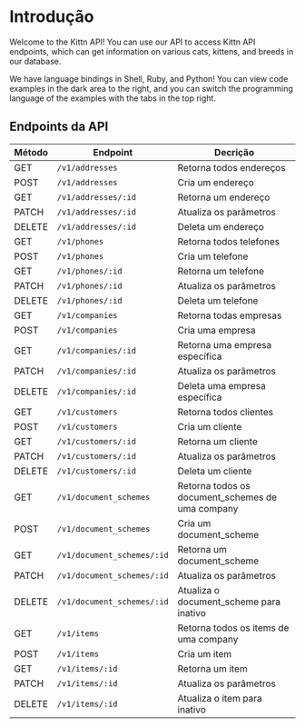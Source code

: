 # Introdução

Welcome to the Kittn API! You can use our API to access Kittn API endpoints, which can get information on various cats, kittens, and breeds in our database.

We have language bindings in Shell, Ruby, and Python! You can view code examples in the dark area to the right, and you can switch the programming language of the examples with the tabs in the top right.



## Endpoints da API

Método | Endpoint | Decrição
-------------- | -------------- | --------------
GET | `/v1/addresses` | Retorna todos endereços
POST | `/v1/addresses` | Cria um endereço
GET | `/v1/addresses/:id` | Retorna um endereço
PATCH | `/v1/addresses/:id`  | Atualiza os parâmetros
DELETE | `/v1/addresses/:id` | Deleta um endereço
GET | `/v1/phones` | Retorna todos telefones
POST | `/v1/phones` | Cria um telefone
GET | `/v1/phones/:id` | Retorna um telefone
PATCH | `/v1/phones/:id` | Atualiza os parâmetros
DELETE | `/v1/phones/:id` | Deleta um telefone
GET | `/v1/companies`| Retorna todas empresas
POST | `/v1/companies`| Cria uma empresa
GET | `/v1/companies/:id`| Retorna uma empresa específica
PATCH | `/v1/companies/:id` | Atualiza os parâmetros
DELETE | `/v1/companies/:id` | Deleta uma empresa específica
GET | `/v1/customers` | Retorna todos clientes
POST | `/v1/customers` | Cria um cliente
GET | `/v1/customers/:id` | Retorna um cliente
PATCH | `/v1/customers/:id` | Atualiza os parâmetros
DELETE  | `/v1/customers/:id` | Deleta um cliente
GET | `/v1/document_schemes` | Retorna todos os document_schemes de uma company
POST | `/v1/document_schemes` |  Cria um document_scheme
GET | `/v1/document_schemes/:id` | Retorna um document_scheme
PATCH | `/v1/document_schemes/:id` | Atualiza os parâmetros
DELETE | `/v1/document_schemes/:id` | Atualiza o document_scheme para inativo
GET | `/v1/items` | Retorna todos os items de uma company
POST | `/v1/items` | Cria um item
GET | `/v1/items/:id` | Retorna um item
PATCH | `/v1/items/:id` | Atualiza os parâmetros
DELETE | `/v1/items/:id` | Atualiza o item para inativo
